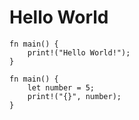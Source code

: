 # Hello World

```rust,editable
fn main() {
    print!("Hello World!");
}
```

```rust,editable
fn main() {
    let number = 5;
    print!("{}", number);
}
```
